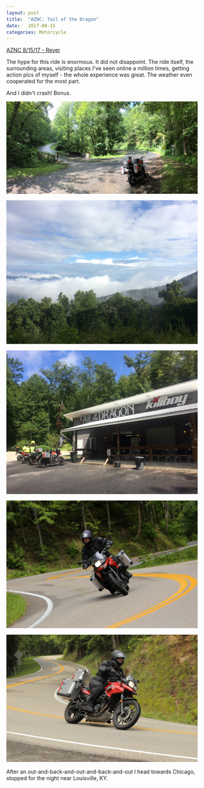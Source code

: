 ```yaml
---
layout: post
title:  "AZNC: Tail of the Dragon"
date:   2017-08-15
categories: Motorcycle
---
```


[AZNC 8/15/17 - Rever](https://a.rever.co/embed/rides/620174)

The hype for this ride is enormous. It did not disappoint. The ride itself, the surrounding areas, visiting places I've seen online a million times, getting action pics of myself - the whole experience was great. The weather even cooperated for the most part.

And I didn't crash! Bonus.

![](/assets/img/2017-08-15-tail-dragon/IMG_4860.JPG)

![](/assets/img/2017-08-15-tail-dragon/IMG_4857.JPG)

![](/assets/img/2017-08-15-tail-dragon/IMG_4867.JPG)

![](/assets/img/2017-08-15-tail-dragon/1676129.jpg)

![](/assets/img/2017-08-15-tail-dragon/8765700-129Slayer.jpg)

After an out-and-back-and-out-and-back-and-out I head towards Chicago, stopped for the night near Louisville, KY.